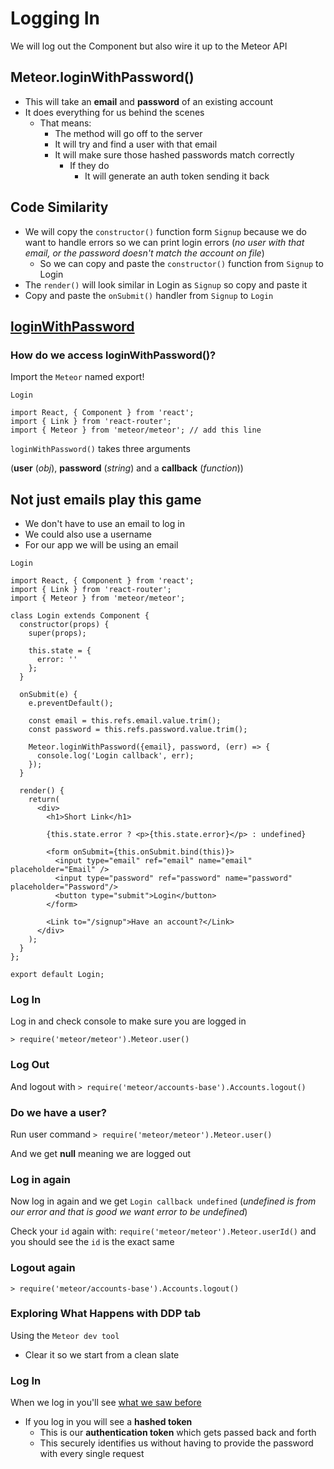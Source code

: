 # Logging In
We will log out the Component but also wire it up to the Meteor API

## Meteor.loginWithPassword()
* This will take an **email** and **password** of an existing account
* It does everything for us behind the scenes
    - That means:
        + The method will go off to the server
        + It will try and find a user with that email
        + It will make sure those hashed passwords match correctly
            * If they do
                - It will generate an auth token sending it back

## Code Similarity
* We will copy the `constructor()` function form `Signup` because we do want to handle errors so we can print login errors (_no user with that email, or the password doesn't match the account on file_)
    - So we can copy and paste the `constructor()` function from `Signup` to Login
* The `render()` will look similar in Login as `Signup` so copy and paste it
* Copy and paste the `onSubmit()` handler from `Signup` to `Login`

## [loginWithPassword](http://docs.meteor.com/api/accounts.html#Meteor-loginWithPassword)

### How do we access loginWithPassword()?

Import the `Meteor` named export!

`Login`

```
import React, { Component } from 'react';
import { Link } from 'react-router';
import { Meteor } from 'meteor/meteor'; // add this line
```

`loginWithPassword()` takes three arguments 

(**user** (_obj_), **password** (_string_) and a **callback** (_function_))

## Not just emails play this game
* We don't have to use an email to log in
* We could also use a username
* For our app we will be using an email

`Login`

```
import React, { Component } from 'react';
import { Link } from 'react-router';
import { Meteor } from 'meteor/meteor';

class Login extends Component {
  constructor(props) {
    super(props);

    this.state = {
      error: ''
    };
  }

  onSubmit(e) {
    e.preventDefault();

    const email = this.refs.email.value.trim();
    const password = this.refs.password.value.trim();

    Meteor.loginWithPassword({email}, password, (err) => {
      console.log('Login callback', err);  
    });
  }

  render() {
    return(
      <div>
        <h1>Short Link</h1>

        {this.state.error ? <p>{this.state.error}</p> : undefined}

        <form onSubmit={this.onSubmit.bind(this)}>
          <input type="email" ref="email" name="email" placeholder="Email" />
          <input type="password" ref="password" name="password" placeholder="Password"/>
          <button type="submit">Login</button>
        </form>

        <Link to="/signup">Have an account?</Link>
      </div>
    );
  }
};

export default Login;
```

### Log In
Log in and check console to make sure you are logged in 

`> require('meteor/meteor').Meteor.user()`

### Log Out
And logout with `> require('meteor/accounts-base').Accounts.logout()`

### Do we have a user?
Run user command `> require('meteor/meteor').Meteor.user()`

And we get **null** meaning we are logged out

### Log in again
Now log in again and we get `Login callback undefined` (_undefined is from our error and that is good we want error to be undefined_)

Check your `id` again with: `require('meteor/meteor').Meteor.userId()` and you should see the `id` is the exact same

### Logout again

`> require('meteor/accounts-base').Accounts.logout()`

### Exploring What Happens with DDP tab
Using the `Meteor dev tool`

* Clear it so we start from a clean slate

### Log In
When we log in you'll see [what we saw before](https://i.imgur.com/NxZuw0Q.png)

* If you log in you will see a **hashed token**
  + This is our **authentication token** which gets passed back and forth
  + This securely identifies us without having to provide the password with every single request




